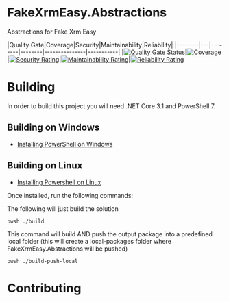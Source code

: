 FakeXrmEasy.Abstractions
========================================================

Abstractions for Fake Xrm Easy


|Quality Gate|Coverage|Security|Maintainability|Reliability|
|--------|---|--------|--------|---------------|-----------|
|[![Quality Gate Status](https://sonarcloud.io/api/project_badges/measure?project=DynamicsValue_fake-xrm-easy-abstractions&metric=alert_status&token=ecafcd1ed73f047af28e3cbdd3375fe1a789814c)](https://sonarcloud.io/dashboard?id=DynamicsValue_fake-xrm-easy-abstractions)|[![Coverage](https://sonarcloud.io/api/project_badges/measure?project=DynamicsValue_fake-xrm-easy-abstractions&metric=coverage&token=ecafcd1ed73f047af28e3cbdd3375fe1a789814c)](https://sonarcloud.io/dashboard?id=DynamicsValue_fake-xrm-easy-abstractions)|[![Security Rating](https://sonarcloud.io/api/project_badges/measure?project=DynamicsValue_fake-xrm-easy-abstractions&metric=security_rating&token=ecafcd1ed73f047af28e3cbdd3375fe1a789814c)](https://sonarcloud.io/dashboard?id=DynamicsValue_fake-xrm-easy-abstractions)|[![Maintainability Rating](https://sonarcloud.io/api/project_badges/measure?project=DynamicsValue_fake-xrm-easy-abstractions&metric=sqale_rating&token=ecafcd1ed73f047af28e3cbdd3375fe1a789814c)](https://sonarcloud.io/dashboard?id=DynamicsValue_fake-xrm-easy-abstractions)|[![Reliability Rating](https://sonarcloud.io/api/project_badges/measure?project=DynamicsValue_fake-xrm-easy-abstractions&metric=reliability_rating&token=ecafcd1ed73f047af28e3cbdd3375fe1a789814c)](https://sonarcloud.io/dashboard?id=DynamicsValue_fake-xrm-easy-abstractions)

# Building

In order to build this project you will need .NET Core 3.1 and PowerShell 7.

## Building on Windows

* [Installing PowerShell on Windows](https://docs.microsoft.com/en-us/powershell/scripting/install/installing-powershell-core-on-windows?view=powershell-6)
   
## Building on Linux

* [Installing Powershell on Linux](https://docs.microsoft.com/en-us/powershell/scripting/install/installing-powershell-core-on-linux?view=powershell-6)

Once installed, run the following commands:


The following will just build the solution

    pwsh ./build

This command will build AND push the output package into a predefined local folder (this will create a local-packages folder where FakeXrmEasy.Abstractions will be pushed)

    pwsh ./build-push-local


# Contributing



